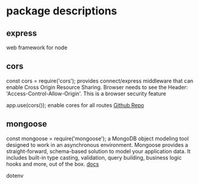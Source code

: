 # package descriptions

## express

web framework for node

## cors

const cors = require('cors');
provides connect/express middleware that can enable Cross Origin Resource Sharing. Browser needs to see the Header: 'Access-Control-Allow-Origin'. This is a browser security feature

app.use(cors());
enable cores for all routes
[Github Repo](https://github.com/expressjs/cors)

## mongoose

const mongoose = require('mongoose');
a MongoDB object modeling tool designed to work in an asynchronous environment. Mongoose provides a straight-forward, schema-based solution to model your application data. It includes built-in type casting, validation, query building, business logic hooks and more, out of the box.
[docs](https://mongoosejs.com/)

dotenv
